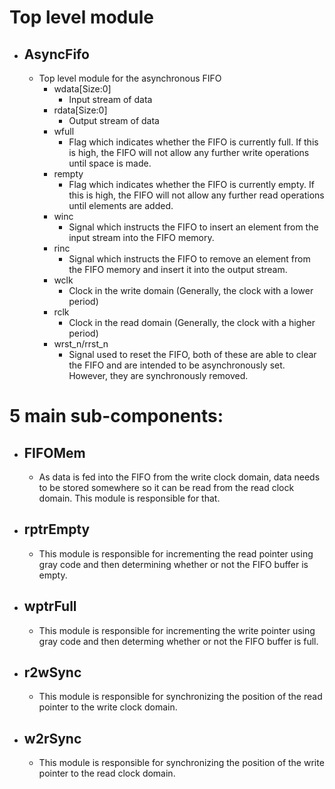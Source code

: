 # Top level module

- ## AsyncFifo
    - Top level module for the asynchronous FIFO 
        - wdata[Size:0] 
            - Input stream of data
        - rdata[Size:0] 
            - Output stream of data
        - wfull 
            - Flag which indicates whether the FIFO is currently full. If this is high, the FIFO will not allow any further write operations until space is made.
        - rempty 
            - Flag which indicates whether the FIFO is currently empty. If this is high, the FIFO will not allow any further read operations until elements are added.
        - winc 
            - Signal which instructs the FIFO to insert an element from the input stream into the FIFO memory. 
        - rinc
            - Signal which instructs the FIFO to remove an element from the FIFO memory and insert it into the output stream.
        - wclk
            - Clock in the write domain (Generally, the clock with a lower period)
        - rclk
            - Clock in the read domain (Generally, the clock with a higher period)
        - wrst_n/rrst_n
            - Signal used to reset the FIFO, both of these are able to clear the FIFO and are intended to be asynchronously set. However, they are synchronously removed.

# 5 main sub-components:
- ## FIFOMem
    - As data is fed into the FIFO from the write clock domain, data needs to be stored somewhere so it can be read from the read clock domain. This module is responsible for that.
- ## rptrEmpty
    - This module is responsible for incrementing the read pointer using gray code and then determining whether or not the FIFO buffer is empty.
- ## wptrFull
    - This module is responsible for incrementing the write pointer using gray code and then determing whether or not the FIFO buffer is full.
- ## r2wSync
    - This module is responsible for synchronizing the position of the read pointer to the write clock domain.
- ## w2rSync
    - This module is responsible for synchronizing the position of the write pointer to the read clock domain.

